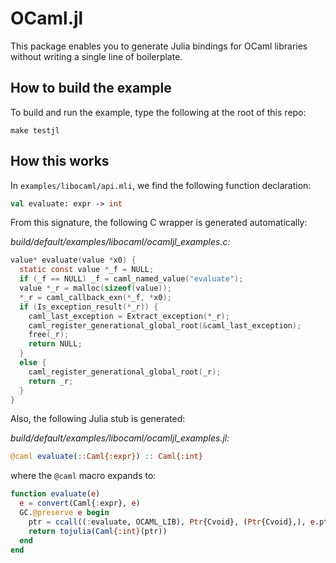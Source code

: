 # OCaml.jl

This package enables you to generate Julia bindings for OCaml libraries without
writing a single line of boilerplate.

## How to build the example

To build and run the example, type the following at the root of this repo:

```
make testjl
```

## How this works

In `examples/libocaml/api.mli`, we find the following function declaration:

```ocaml
val evaluate: expr -> int
```

From this signature, the following C wrapper is generated automatically:

_build/default/examples/libocaml/ocamljl_examples.c:_
```c
value* evaluate(value *x0) {
  static const value *_f = NULL;
  if (_f == NULL) _f = caml_named_value("evaluate");
  value *_r = malloc(sizeof(value));
  *_r = caml_callback_exn(*_f, *x0);
  if (Is_exception_result(*_r)) {
    caml_last_exception = Extract_exception(*_r);
    caml_register_generational_global_root(&caml_last_exception);
    free(_r);
    return NULL;
  }
  else {
    caml_register_generational_global_root(_r);
    return _r;
  }
}
```

Also, the following Julia stub is generated:

_build/default/examples/libocaml/ocamljl_examples.jl:_
```julia
@caml evaluate(::Caml{:expr}) :: Caml{:int}
```

where the `@caml` macro expands to:

```julia
function evaluate(e)
  e = convert(Caml{:expr}, e)
  GC.@preserve e begin
    ptr = ccall((:evaluate, OCAML_LIB), Ptr{Cvoid}, (Ptr{Cvoid},), e.ptr)
    return tojulia(Caml{:int}(ptr))
  end
end
```